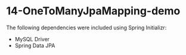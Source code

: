 # 14-OneToManyJpaMapping-demo
The following dependencies were included using Spring Initializr:

- MySQL Driver
- Spring Data JPA
